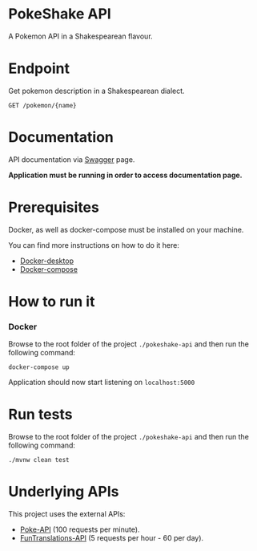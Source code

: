 # PokeShake API
A Pokemon API in a Shakespearean flavour.

# Endpoint

Get pokemon description in a Shakespearean dialect.

`GET /pokemon/{name}` 

# Documentation

API documentation via [Swagger](localhost:5000/swagger-ui.html) page.

**Application must be running in order to access documentation page.**

# Prerequisites

Docker, as well as docker-compose must be installed on your machine. 

You can find more instructions on how to do it here:
* [Docker-desktop](https://www.docker.com/products/docker-desktop)
* [Docker-compose](https://docs.docker.com/compose/install/)

# How to run it
### Docker
Browse to the root folder of the project `./pokeshake-api` and then run the following command:
 
`docker-compose up`

Application should now start listening on `localhost:5000`

# Run tests

Browse to the root folder of the project `./pokeshake-api` and then run the following command:

`./mvnw clean test`

# Underlying APIs

This project uses the external APIs:

* [Poke-API](https://pokeapi.co/docs/v2.html/) (100 requests per minute).
* [FunTranslations-API](https://funtranslations.com/api/shakespeare) (5 requests per hour - 60 per day).




